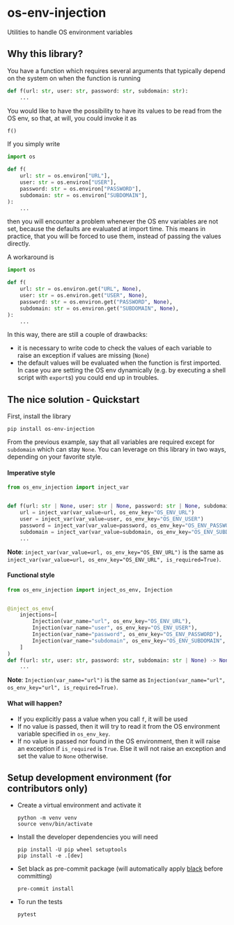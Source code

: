 # os-env-injection
Utilities to handle OS environment variables

## Why this library?

You have a function which requires several arguments that typically depend on the system on when the function is running
```python
def f(url: str, user: str, password: str, subdomain: str):
    ...
```

You would like to have the possibility to have its values to be read from the OS env, so that, at will, you could invoke 
it as
```python
f()
```

If you simply write
```python
import os

def f(
    url: str = os.environ["URL"],
    user: str = os.environ["USER"],
    password: str = os.environ["PASSWORD"],
    subdomain: str = os.environ["SUBDOMAIN"],
):
    ...
```
then you will encounter a problem whenever the OS env variables are not set, because the defaults are evaluated at import time.
This means in practice, that you will be forced to use them, instead of passing the values directly.

A workaround is
```python
import os

def f(
    url: str = os.environ.get("URL", None),
    user: str = os.environ.get("USER", None),
    password: str = os.environ.get("PASSWORD", None),
    subdomain: str = os.environ.get("SUBDOMAIN", None),
):
    ...
```
In this way, there are still a couple of drawbacks:
* it is necessary to write code to check the values of each variable to raise an exception if values are missing (`None`)
* the default values will be evaluated when the function is first imported.   
  In case you are setting the OS env dynamically (e.g. by executing a shell script with `export`s) you could end up in troubles.



## The nice solution - Quickstart

First, install the library
```shell
pip install os-env-injection
```

From the previous example, say that all variables are required except for `subdomain` which can stay `None`.
You can leverage on this library in two ways, depending on your favorite style.

#### Imperative style

```python
from os_env_injection import inject_var


def f(url: str | None, user: str | None, password: str | None, subdomain: str | None) -> None:
    url = inject_var(var_value=url, os_env_key="OS_ENV_URL")
    user = inject_var(var_value=user, os_env_key="OS_ENV_USER")
    password = inject_var(var_value=password, os_env_key="OS_ENV_PASSWORD")
    subdomain = inject_var(var_value=subdomain, os_env_key="OS_ENV_SUBDOMAIN", is_required=False)
    ...
```

**Note**: `inject_var(var_value=url, os_env_key="OS_ENV_URL")` is the same as `inject_var(var_value=url, os_env_key="OS_ENV_URL", is_required=True)`.


#### Functional style

```python
from os_env_injection import inject_os_env, Injection


@inject_os_env(
    injections=[
        Injection(var_name="url", os_env_key="OS_ENV_URL"),
        Injection(var_name="user", os_env_key="OS_ENV_USER"),
        Injection(var_name="password", os_env_key="OS_ENV_PASSWORD"),
        Injection(var_name="subdomain", os_env_key="OS_ENV_SUBDOMAIN", is_required=False),
    ]
)
def f(url: str, user: str, password: str, subdomain: str | None) -> None:
    ...
```

**Note**: `Injection(var_name="url")` is the same as `Injection(var_name="url", os_env_key="url", is_required=True)`.


#### What will happen?

* If you explicitly pass a value when you call `f`, it will be used
* If no value is passed, then it will try to read it from the OS environment variable specified in `os_env_key`. 
* If no value is passed nor found in the OS environment, then it will raise an exception if `is_required` is `True`.
  Else it will not raise an exception and set the value to `None` otherwise.


## Setup development environment (for contributors only)

* Create a virtual environment and activate it
  ```shell
  python -m venv venv
  source venv/bin/activate
  ```

* Install the developer dependencies you will need
  ```shell
  pip install -U pip wheel setuptools
  pip install -e .[dev]
  ```
  
* Set black as pre-commit package (will automatically apply [black](https://github.com/psf/black) before committing)
  ```shell
  pre-commit install
  ```
  
* To run the tests
  ```shell
  pytest
  ```
